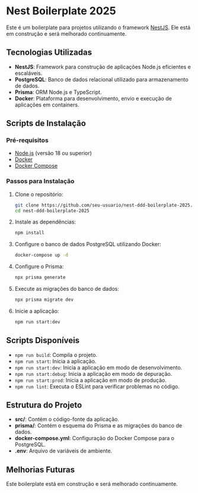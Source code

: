 # Nest Boilerplate 2025

Este é um boilerplate para projetos utilizando o framework [NestJS](https://nestjs.com/). Ele está em construção e será melhorado continuamente.

## Tecnologias Utilizadas

- **NestJS**: Framework para construção de aplicações Node.js eficientes e escaláveis.
- **PostgreSQL**: Banco de dados relacional utilizado para armazenamento de dados.
- **Prisma**: ORM Node.js e TypeScript.
- **Docker**: Plataforma para desenvolvimento, envio e execução de aplicações em containers.

## Scripts de Instalação

### Pré-requisitos

- [Node.js](https://nodejs.org/) (versão 18 ou superior)
- [Docker](https://www.docker.com/)
- [Docker Compose](https://docs.docker.com/compose/)

### Passos para Instalação

1. Clone o repositório:

    ```bash
    git clone https://github.com/seu-usuario/nest-ddd-boilerplate-2025.git
    cd nest-ddd-boilerplate-2025
    ```

2. Instale as dependências:

    ```bash
    npm install
    ```

3. Configure o banco de dados PostgreSQL utilizando Docker:

    ```bash
    docker-compose up -d
    ```

4. Configure o Prisma:

    ```bash
    npx prisma generate
    ```

5. Execute as migrações do banco de dados:

    ```bash
    npx prisma migrate dev
    ```

6. Inicie a aplicação:

    ```bash
    npm run start:dev
    ```

## Scripts Disponíveis

- `npm run build`: Compila o projeto.
- `npm run start`: Inicia a aplicação.
- `npm run start:dev`: Inicia a aplicação em modo de desenvolvimento.
- `npm run start:debug`: Inicia a aplicação em modo de depuração.
- `npm run start:prod`: Inicia a aplicação em modo de produção.
- `npm run lint`: Executa o ESLint para verificar problemas no código.

## Estrutura do Projeto

- **src/**: Contém o código-fonte da aplicação.
- **prisma/**: Contém o esquema do Prisma e as migrações do banco de dados.
- **docker-compose.yml**: Configuração do Docker Compose para o PostgreSQL.
- **.env**: Arquivo de variáveis de ambiente.

## Melhorias Futuras

Este boilerplate está em construção e será melhorado continuamente.
